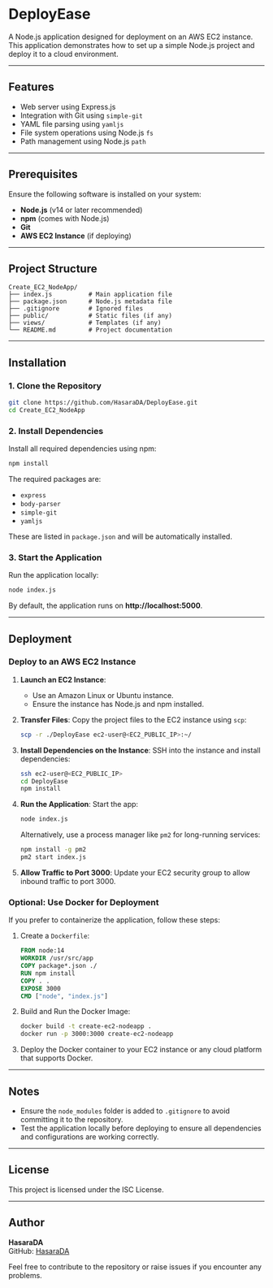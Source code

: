 # DeployEase

A Node.js application designed for deployment on an AWS EC2 instance. This application demonstrates how to set up a simple Node.js project and deploy it to a cloud environment.

---

## Features

- Web server using Express.js
- Integration with Git using `simple-git`
- YAML file parsing using `yamljs`
- File system operations using Node.js `fs`
- Path management using Node.js `path`

---

## Prerequisites

Ensure the following software is installed on your system:

- **Node.js** (v14 or later recommended)
- **npm** (comes with Node.js)
- **Git**
- **AWS EC2 Instance** (if deploying)

---

## Project Structure

```
Create_EC2_NodeApp/
├── index.js          # Main application file
├── package.json      # Node.js metadata file
├── .gitignore        # Ignored files
├── public/           # Static files (if any)
├── views/            # Templates (if any)
└── README.md         # Project documentation
```

---

## Installation

### 1. Clone the Repository

```bash
git clone https://github.com/HasaraDA/DeployEase.git
cd Create_EC2_NodeApp
```

### 2. Install Dependencies

Install all required dependencies using npm:

```bash
npm install
```

The required packages are:

- `express`
- `body-parser`
- `simple-git`
- `yamljs`

These are listed in `package.json` and will be automatically installed.

### 3. Start the Application

Run the application locally:

```bash
node index.js
```

By default, the application runs on **http://localhost:5000**.

---

## Deployment

### Deploy to an AWS EC2 Instance

1. **Launch an EC2 Instance**:
   - Use an Amazon Linux or Ubuntu instance.
   - Ensure the instance has Node.js and npm installed.

2. **Transfer Files**:
   Copy the project files to the EC2 instance using `scp`:
   ```bash
   scp -r ./DeployEase ec2-user@<EC2_PUBLIC_IP>:~/
   ```

3. **Install Dependencies on the Instance**:
   SSH into the instance and install dependencies:
   ```bash
   ssh ec2-user@<EC2_PUBLIC_IP>
   cd DeployEase
   npm install
   ```

4. **Run the Application**:
   Start the app:
   ```bash
   node index.js
   ```

   Alternatively, use a process manager like `pm2` for long-running services:
   ```bash
   npm install -g pm2
   pm2 start index.js
   ```

5. **Allow Traffic to Port 3000**:
   Update your EC2 security group to allow inbound traffic to port 3000.

### Optional: Use Docker for Deployment

If you prefer to containerize the application, follow these steps:

1. Create a `Dockerfile`:
   ```dockerfile
   FROM node:14
   WORKDIR /usr/src/app
   COPY package*.json ./
   RUN npm install
   COPY . .
   EXPOSE 3000
   CMD ["node", "index.js"]
   ```

2. Build and Run the Docker Image:
   ```bash
   docker build -t create-ec2-nodeapp .
   docker run -p 3000:3000 create-ec2-nodeapp
   ```

3. Deploy the Docker container to your EC2 instance or any cloud platform that supports Docker.

---

## Notes

- Ensure the `node_modules` folder is added to `.gitignore` to avoid committing it to the repository.
- Test the application locally before deploying to ensure all dependencies and configurations are working correctly.

---

## License

This project is licensed under the ISC License.

---

## Author

**HasaraDA**  
GitHub: [HasaraDA](https://github.com/HasaraDA)

Feel free to contribute to the repository or raise issues if you encounter any problems.

